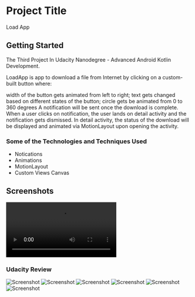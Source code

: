 # Project Title
Load App

## Getting Started

The Third Project In Udacity Nanodegree - Advanced Android Kotlin Development.

LoadApp is app to download a file from Internet by clicking on a custom-built button where:

width of the button gets animated from left to right;
text gets changed based on different states of the button;
circle gets be animated from 0 to 360 degrees
A notification will be sent once the download is complete. When a user clicks on notification, the user lands on detail activity and the notification gets dismissed. In detail activity, the status of the download will be displayed and animated via MotionLayout upon opening the activity.

### Some of the Technologies and Techniques Used

- Notications
- Animations
- MotionLayout
- Custom Views Canvas

## Screenshots

 ![Screenshot](screenshots/load-app-video.mp4)









### Udacity Review

 ![Screenshot](screenshots/udacity-review-1.jpg)
 ![Screenshot](screenshots/udacity-review-2.jpg)
 ![Screenshot](screenshots/udacity-review-3.jpg)
 ![Screenshot](screenshots/udacity-review-4.jpg)
 ![Screenshot](screenshots/udacity-review-5.jpg)
 ![Screenshot](screenshots/udacity-review-6.jpg)
